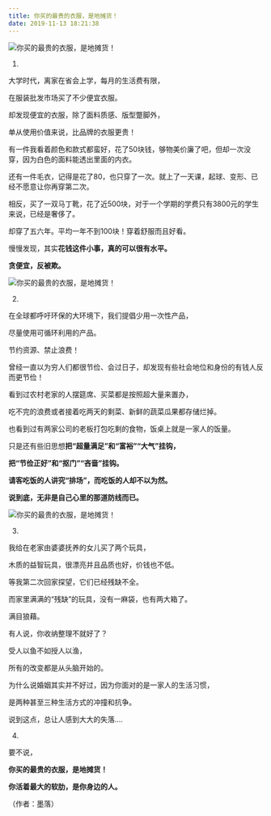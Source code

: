 ```yaml
---
title: 你买的最贵的衣服，是地摊货！
date: 2019-11-13 18:21:38
---
```

![你买的最贵的衣服，是地摊货！](http://p3.pstatp.com/large/pgc-image/1529477790796a25173dd94)
 


 1.

 大学时代，离家在省会上学，每月的生活费有限，

 在服装批发市场买了不少便宜衣服。

 却发现便宜的衣服，除了面料质感、版型蹩脚外，

 单从使用价值来说，比品牌的衣服更贵！

 有一件我看着颜色和款式都蛮好，花了50块钱，够物美价廉了吧，但却一次没穿，因为白色的面料能透出里面的内衣。

 还有一件毛衣，记得是花了80，也只穿了一次。就上了一天课，起球、变形、已经不愿意让你再穿第二次。

 相反，买了一双马丁靴，花了近500块，对于一个学期的学费只有3800元的学生来说，已经是奢侈了。

 却穿了五六年。平均一年不到100块！穿着舒服而且好看。

 慢慢发现，其实**花钱这件小事，真的可以很有水平。**

 **贪便宜，反被欺。**

![你买的最贵的衣服，是地摊货！](http://p1.pstatp.com/large/pgc-image/15294777909159db2943e41)
 


 2.

 在全球都呼吁环保的大环境下，我们提倡少用一次性产品，

 尽量使用可循环利用的产品。

 节约资源、禁止浪费！

 曾经一直以为穷人们都很节俭、会过日子，却发现有些社会地位和身份的有钱人反而更节俭！

 看到过农村老家的人摆筵席、买菜都是按照超大量来置办，

 吃不完的浪费或者接着吃两天的剩菜、新鲜的蔬菜瓜果都存储烂掉。

 也看到过有两家公司的老板打包吃剩的食物，饭桌上就是一家人的饭量。

 只是还有些旧思想**把“超量满足”和“富裕”“大气”挂钩，**

 **把“节俭正好”和“抠门”“吝啬”挂钩。**

 **请客吃饭的人讲究“排场”，而吃饭的人却不以为然。**

 **说到底，无非是自己心里的那道防线而已。**

![你买的最贵的衣服，是地摊货！](http://p9.pstatp.com/large/pgc-image/15294777909816182cd9134)
 


 3.

 我给在老家由婆婆抚养的女儿买了两个玩具，

 木质的益智玩具，很漂亮并且品质也好，价钱也不低。

 等我第二次回家探望，它们已经残缺不全。

 而家里满满的“残缺”的玩具，没有一麻袋，也有两大箱了。

 满目狼藉。

 有人说，你收纳整理不就好了？

 受人以鱼不如授人以渔，

 所有的改变都是从头脑开始的。

 为什么说婚姻其实并不好过，因为你面对的是一家人的生活习惯，

 是两种甚至三种生活方式的冲撞和抗争。

 说到这点，总让人感到大大的失落....

 4.

 要不说，

 **你买的最贵的衣服，是地摊货！**

 **你活着最大的软肋，是你身边的人。**

 （作者：墨落）
